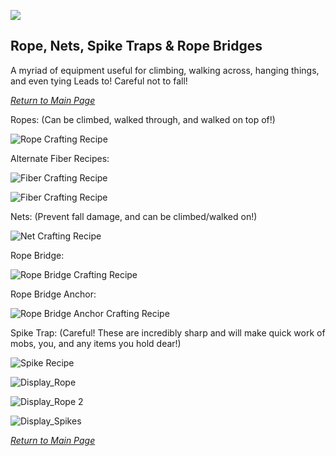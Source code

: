![](https://github.com/l1nkl3/ValleyCraft/blob/gh-pages/wiki-images/banner_rope.png)

## Rope, Nets, Spike Traps & Rope Bridges

A myriad of equipment useful for climbing, walking across, hanging things, and even tying Leads to! Careful not to fall!

_[Return to Main Page](https://github.com/l1nkl3/ValleyCraft/blob/gh-pages/docs/README.md)_

Ropes: (Can be climbed, walked through, and walked on top of!)

![Rope Crafting Recipe](https://github.com/l1nkl3/ValleyCraft/blob/gh-pages/wiki-images/rope.png)

Alternate Fiber Recipes:

![Fiber Crafting Recipe](https://github.com/l1nkl3/ValleyCraft/blob/gh-pages/wiki-images/sugar-fiber.png)

![Fiber Crafting Recipe](https://github.com/l1nkl3/ValleyCraft/blob/gh-pages/wiki-images/bamboo-fiber.png)

Nets: (Prevent fall damage, and can be climbed/walked on!)

![Net Crafting Recipe](https://github.com/l1nkl3/ValleyCraft/blob/gh-pages/wiki-images/net.png)

Rope Bridge:

![Rope Bridge Crafting Recipe](https://github.com/l1nkl3/ValleyCraft/blob/gh-pages/wiki-images/bridge.png)

Rope Bridge Anchor:

![Rope Bridge Anchor Crafting Recipe](https://github.com/l1nkl3/ValleyCraft/blob/gh-pages/wiki-images/anchor.png)

Spike Trap: (Careful! These are incredibly sharp and will make quick work of mobs, you, and any items you hold dear!)

![Spike Recipe](https://github.com/l1nkl3/ValleyCraft/blob/gh-pages/wiki-images/spikes.png)

![Display_Rope](https://github.com/l1nkl3/ValleyCraft/blob/gh-pages/wiki-images/display_rope_1.png)

![Display_Rope 2](https://github.com/l1nkl3/ValleyCraft/blob/gh-pages/wiki-images/display_rope_2.png)

![Display_Spikes](https://github.com/l1nkl3/ValleyCraft/blob/gh-pages/wiki-images/spikes_display.png)

_[Return to Main Page](https://github.com/l1nkl3/ValleyCraft/blob/gh-pages/docs/README.md)_
